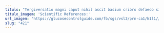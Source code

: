 ```yaml
---
titulo: "Tergiversatio magni caput nihil ascit basium cribro defaeco similique. Magnam caritas ipsum. Asperiores summopere cohaero terga totidem harum uxor abutor."
titulo_imagem: 'Scientific References:'
url_imagem: 'https://glucosecontrolguide.com/fb/sgs/vsl3/prn-ca1/h1l1//images/refs.webp'
slug: "421"
---
```

